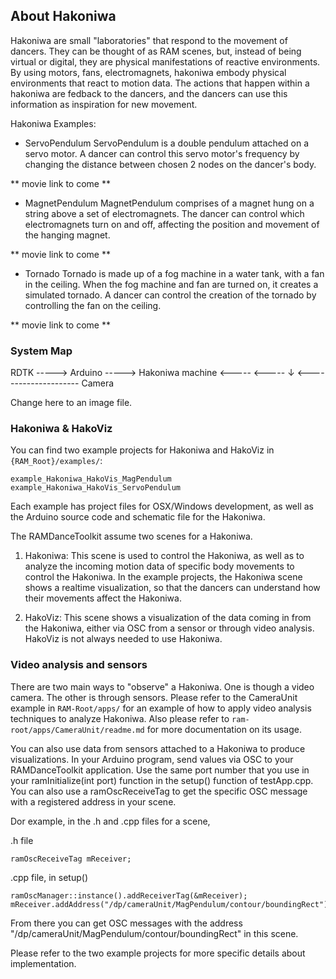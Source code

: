## About Hakoniwa

Hakoniwa are small "laboratories" that respond to the movement of dancers. They can be thought of as RAM scenes, but, instead of being virtual or digital, they are physical manifestations of reactive environments. By using motors, fans, electromagnets, hakoniwa embody physical environments that react to motion data. The actions that happen within a hakoniwa are fedback to the dancers, and the dancers can use this information as inspiration for new movement.

Hakoniwa Examples:

- ServoPendulum
ServoPendulum is a double pendulum attached on a servo motor. A dancer can control this servo motor's frequency by changing the distance between chosen 2 nodes on the dancer's body.

** movie link to come **

- MagnetPendulum
MagnetPendulum comprises of a magnet hung on a string above a set of electromagnets. The dancer can control which electromagnets turn on and off, affecting the position and movement of the hanging magnet.

** movie link to come **

- Tornado
Tornado is made up of a fog machine in a water tank, with a fan in the ceiling. When the fog machine and fan are turned on, it creates a simulated tornado. A dancer can control the creation of the tornado by controlling the fan on the ceiling.

** movie link to come **

### System Map

RDTK    -----> Arduino -----> Hakoniwa
machine	<-----         <-----    ↓
        <--------------------- Camera

Change here to an image file.


### Hakoniwa & HakoViz

You can find two example projects for Hakoniwa and HakoViz in `{RAM_Root}/examples/`:

`example_Hakoniwa_HakoVis_MagPendulum`
`example_Hakoniwa_HakoVis_ServoPendulum`

Each example has project files for OSX/Windows development, as well as the Arduino source code and schematic file for the Hakoniwa.

The RAMDanceToolkit assume two scenes for a Hakoniwa.

1. Hakoniwa: This scene is used to control the Hakoniwa, as well as to analyze the incoming motion data of specific body movements to control the Hakoniwa. In the example projects, the Hakoniwa scene shows a realtime visualization, so that the dancers can understand how their movements affect the Hakoniwa.

2. HakoViz: This scene shows a visualization of the data coming in from the Hakoniwa, either via OSC from a sensor or through video analysis. HakoViz is not always needed to use Hakoniwa.

### Video analysis and sensors

There are two main ways to "observe" a Hakoniwa. One is though a video camera. The other is through sensors. Please refer to the CameraUnit example in `RAM-Root/apps/` for an example of how to apply video analysis techniques to analyze Hakoniwa. Also please refer to `ram-root/apps/CameraUnit/readme.md` for more documentation on its usage.

You can also use data from sensors attached to a Hakoniwa to produce visualizations. In your Arduino program, send values via OSC to your RAMDanceToolkit application. Use the same port number that you use in your ramInitialize(int port) function in the setup() function of testApp.cpp. You can also use a ramOscReceiveTag to get the specific OSC message with a registered address in your scene.

Dor example, in the .h and .cpp files for a scene,

.h file

    ramOscReceiveTag mReceiver;

.cpp file, in setup()

    ramOscManager::instance().addReceiverTag(&mReceiver);
    mReceiver.addAddress("/dp/cameraUnit/MagPendulum/contour/boundingRect");

From there you can get OSC messages with the address "/dp/cameraUnit/MagPendulum/contour/boundingRect" in this scene.

Please refer to the two example projects for more specific details about implementation.
